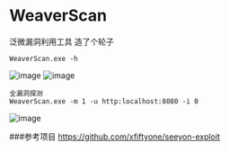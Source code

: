 # WeaverScan
泛微漏洞利用工具
造了个轮子
```
WeaverScan.exe -h
```
![image](https://user-images.githubusercontent.com/75050574/204452132-80c7ddc7-e414-46f2-9b8d-ca373754d611.png)
![image](https://user-images.githubusercontent.com/75050574/204452428-10b2efbb-bc34-450f-97bc-36e02dcf4326.png)

```
全漏洞探测
WeaverScan.exe -m 1 -u http:localhost:8080 -i 0
```
![image](https://user-images.githubusercontent.com/75050574/204453964-d81622ed-5886-482b-b303-902efba8e629.png)



###参考项目
https://github.com/xfiftyone/seeyon-exploit
